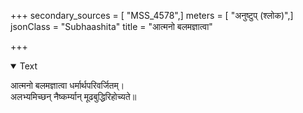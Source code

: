 +++
secondary_sources = [ "MSS_4578",]
meters = [ "अनुष्टुप् (श्लोक)",]
jsonClass = "Subhaashita"
title = "आत्मनो बलमज्ञात्वा"

+++

<details open><summary>Text</summary>

आत्मनो बलमज्ञात्वा धर्मार्थपरिवर्जितम्।  
अलभ्यमिच्छन् नैष्कर्म्यान् मूढबुद्धिरिहोच्यते॥
</details>
